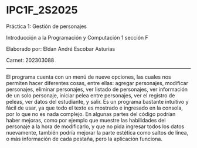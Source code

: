 # IPC1F_2S2025
Práctica 1: Gestión de personajes

Introducción a la Programación y Computación 1 sección F

Elaborado por: Eldan André Escobar Asturias

Carnet: 202303088

---

El programa cuenta con un menú de nueve opciones, las cuales nos permiten hacer diferentes cosas, entre ellas: agregar personajes, modificar personajes, eliminar personajes, ver listado de personajes, ver información de un solo personaje, iniciar pelea entre personajes, ver el registro de peleas, ver datos del estudiante, y salir. 
Es un programa bastante intuitivo y fácil de usar, ya que todo el texto es mostrado e ingresado en la consola, por lo que no es nada complejo.
En algunas partes del código podrían haber mejoras, como por ejemplo que muestre las habilidades del personaje a la hora de modificarlo, y que no pida ingresar todos los datos nuevamente, también podría mejorar la parte estética como saltos de línea, o más información de cada pestaña, pero la aplicación funciona.

